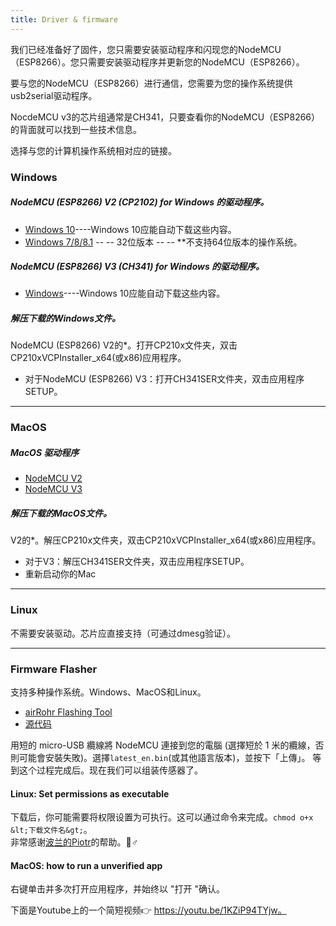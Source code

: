 ```yaml
---
title: Driver & firmware
---
```


我们已经准备好了固件，您只需要安装驱动程序和闪现您的NodeMCU（ESP8266）。您只需要安装驱动程序并更新您的NodeMCU（ESP8266）。

要与您的NodeMCU（ESP8266）进行通信，您需要为您的操作系统提供usb2serial驱动程序。

NocdeMCU v3的芯片组通常是CH341，只要查看你的NodeMCU（ESP8266）的背面就可以找到一些技术信息。

选择与您的计算机操作系统相对应的链接。

### Windows

##### NodeMCU (ESP8266) V2 (CP2102) for Windows 的驱动程序。
* [Windows 10](https://www.silabs.com/documents/public/software/CP210x_Universal_Windows_Driver.zip)----Windows 10应能自动下载这些内容。
* [Windows 7/8/8.1](https://www.silabs.com/documents/public/software/CP210x_Windows_Drivers.zip) -- -- 32位版本 -- -- **不支持64位版本的操作系统。

##### NodeMCU (ESP8266) V3 (CH341) for Windows 的驱动程序。
* [Windows](http://www.wch.cn/downloads/file/5.html)----Windows 10应能自动下载这些内容。

##### 解压下载的Windows文件。
NodeMCU (ESP8266) V2的*。打开CP210x文件夹，双击CP210xVCPInstaller_x64(或x86)应用程序。
* 对于NodeMCU (ESP8266) V3：打开CH341SER文件夹，双击应用程序SETUP。

---

### MacOS

##### MacOS 驱动程序
* [NodeMCU V2](https://www.silabs.com/documents/public/software/Mac_OSX_VCP_Driver.zip)
* [NodeMCU V3](http://www.wch.cn/downloads/file/178.html)

##### 解压下载的MacOS文件。
V2的*。解压CP210x文件夹，双击CP210xVCPInstaller_x64(或x86)应用程序。
* 对于V3：解压CH341SER文件夹，双击应用程序SETUP。
* 重新启动你的Mac

---

### Linux
不需要安装驱动。芯片应直接支持（可通过dmesg验证）。

---
### Firmware Flasher
支持多种操作系统。Windows、MacOS和Linux。

* [airRohr Flashing Tool](http://firmware.sensor.community/airrohr/flashing-tool/)
* [源代码](https://github.com/opendata-stuttgart/airrohr-firmware-flasher)

用短的 micro-USB 纜線將 NodeMCU 連接到您的電腦 (選擇短於 1 米的纜線，否則可能會安裝失敗)。選擇`latest_en.bin`(或其他語言版本)，並按下「上傳」。
等到这个过程完成后。现在我们可以组装传感器了。

#### Linux: Set permissions as executable
下载后，你可能需要将权限设置为可执行。这可以通过命令来完成。`chmod o+x &lt;下载文件名&gt;`。
<br>
非常感谢[波兰的Piotr](https://dropbox.inf.re)的帮助。🙋♂️

#### MacOS: how to run a unverified app
右键单击并多次打开应用程序，并始终以 "打开 "确认。

下面是Youtube上的一个简短视频👉 https://youtu.be/1KZiP94TYjw。





